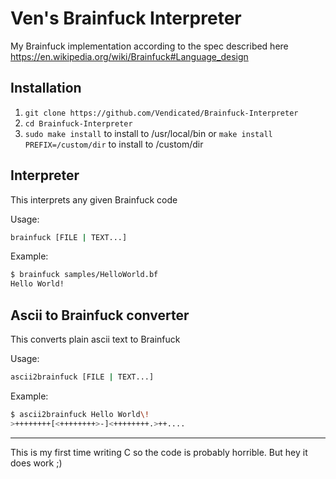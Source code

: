 # Ven's Brainfuck Interpreter

My Brainfuck implementation according to the spec described here <https://en.wikipedia.org/wiki/Brainfuck#Language_design>

## Installation

1. `git clone https://github.com/Vendicated/Brainfuck-Interpreter`
2. `cd Brainfuck-Interpreter`
3. `sudo make install` to install to /usr/local/bin or `make install PREFIX=/custom/dir` to install to /custom/dir

## Interpreter

This interprets any given Brainfuck code

Usage:

```bash
brainfuck [FILE | TEXT...]
```

Example:

```bash
$ brainfuck samples/HelloWorld.bf
Hello World!
```

## Ascii to Brainfuck converter

This converts plain ascii text to Brainfuck

Usage:

```bash
ascii2brainfuck [FILE | TEXT...]
```

Example:

```bash
$ ascii2brainfuck Hello World\!
>++++++++[<++++++++>-]<++++++++.>++....
```

___

This is my first time writing C so the code is probably horrible. But hey it does work ;)
